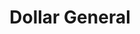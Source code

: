 ---
title: "Dollar General"
url: /pinedale/dollar-general-south-pine-street/
shop: variety store
---